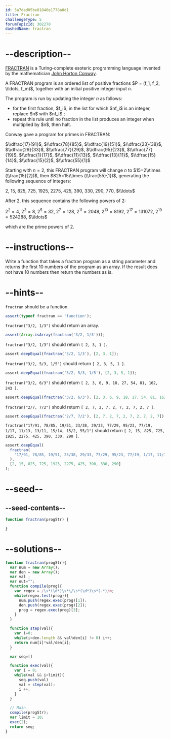 ```yaml
---
id: 5a7dad05be01840e1778a0d1
title: Fractran
challengeType: 5
forumTopicId: 302270
dashedName: fractran
---
```


# --description--

[FRACTRAN](https://en.wikipedia.org/wiki/FRACTRAN "wp: FRACTRAN") is a Turing-complete esoteric programming language invented by the mathematician [John Horton Conway](<https://en.wikipedia.org/wiki/John Horton Conway> "wp: John Horton Conway").

A FRACTRAN program is an ordered list of positive fractions $P = (f_1, f_2, \\ldots, f_m)$, together with an initial positive integer input $n$.

The program is run by updating the integer $n$ as follows:

<ul>
  <li>for the first fraction, $f_i$, in the list for which $nf_i$ is an integer, replace $n$ with $nf_i$ ;</li>
  <li>repeat this rule until no fraction in the list produces an integer when multiplied by $n$, then halt.</li>
</ul>

Conway gave a program for primes in FRACTRAN:

$\\dfrac{17}{91}$, $\\dfrac{78}{85}$, $\\dfrac{19}{51}$, $\\dfrac{23}{38}$, $\\dfrac{29}{33}$, $\\dfrac{77}{29}$, $\\dfrac{95}{23}$, $\\dfrac{77}{19}$, $\\dfrac{1}{17}$, $\\dfrac{11}{13}$, $\\dfrac{13}{11}$, $\\dfrac{15}{14}$, $\\dfrac{15}{2}$, $\\dfrac{55}{1}$

Starting with $n=2$, this FRACTRAN program will change $n$ to $15=2\\times (\\frac{15}{2})$, then $825=15\\times (\\frac{55}{1})$, generating the following sequence of integers:

$2$, $15$, $825$, $725$, $1925$, $2275$, $425$, $390$, $330$, $290$, $770$, $\\ldots$

After 2, this sequence contains the following powers of 2:

$2^2=4$, $2^3=8$, $2^5=32$, $2^7=128$, $2^{11}=2048$, $2^{13}=8192$, $2^{17}=131072$, $2^{19}=524288$, $\\ldots$

which are the prime powers of 2.

# --instructions--

Write a function that takes a fractran program as a string parameter and returns the first 10 numbers of the program as an array. If the result does not have 10 numbers then return the numbers as is.

# --hints--

`fractran` should be a function.

```js
assert(typeof fractran == 'function');
```

`fractran("3/2, 1/3")` should return an array.

```js
assert(Array.isArray(fractran('3/2, 1/3')));
```

`fractran("3/2, 1/3")` should return `[ 2, 3, 1 ]`.

```js
assert.deepEqual(fractran('3/2, 1/3'), [2, 3, 1]);
```

`fractran("3/2, 5/3, 1/5")` should return `[ 2, 3, 5, 1 ]`.

```js
assert.deepEqual(fractran('3/2, 5/3, 1/5'), [2, 3, 5, 1]);
```

`fractran("3/2, 6/3")` should return `[ 2, 3, 6, 9, 18, 27, 54, 81, 162, 243 ]`.

```js
assert.deepEqual(fractran('3/2, 6/3'), [2, 3, 6, 9, 18, 27, 54, 81, 162, 243]);
```

`fractran("2/7, 7/2")` should return `[ 2, 7, 2, 7, 2, 7, 2, 7, 2, 7 ]`.

```js
assert.deepEqual(fractran('2/7, 7/2'), [2, 7, 2, 7, 2, 7, 2, 7, 2, 7]);
```

`fractran("17/91, 78/85, 19/51, 23/38, 29/33, 77/29, 95/23, 77/19, 1/17, 11/13, 13/11, 15/14, 15/2, 55/1")` should return `[ 2, 15, 825, 725, 1925, 2275, 425, 390, 330, 290 ]`.

```js
assert.deepEqual(
  fractran(
    '17/91, 78/85, 19/51, 23/38, 29/33, 77/29, 95/23, 77/19, 1/17, 11/13, 13/11, 15/14, 15/2, 55/1'
  ),
  [2, 15, 825, 725, 1925, 2275, 425, 390, 330, 290]
);
```

# --seed--

## --seed-contents--

```js
function fractran(progStr) {

}
```

# --solutions--

```js
function fractran(progStr){
  var num = new Array();
  var den = new Array();
  var val ;
  var out="";
  function compile(prog){
    var regex = /\s*(\d*)\s*\/\s*(\d*)\s*(.*)/m;
    while(regex.test(prog)){
      num.push(regex.exec(prog)[1]);
      den.push(regex.exec(prog)[2]);
      prog = regex.exec(prog)[3];
    }
  }

  function step(val){
    var i=0;
    while(i<den.length && val%den[i] != 0) i++;
    return num[i]*val/den[i];
  }

  var seq=[]

  function exec(val){
    var i = 0;
    while(val && i<limit){
      seq.push(val)
      val = step(val);
      i ++;
    }
  }

  // Main
  compile(progStr);
  var limit = 10;
  exec(2);
  return seq;
}
```
